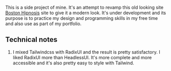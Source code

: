 This is a side project of mine. It's an attempt to revamp this old looking site [Boston Hipnosis](https://www.bostonhypnosis.com/) site to give it a modern look. It's under development and its purpose is to practice my design and programming skills in my free time and also use as part of my portfolio.

## Technical notes
1. I mixed Tailwindcss with RadixUI and the result is pretty satisfactory. I liked RadixUI more than HeadlessUI. It's more complete and more accessible and it's also pretty easy to style with Tailwind.
